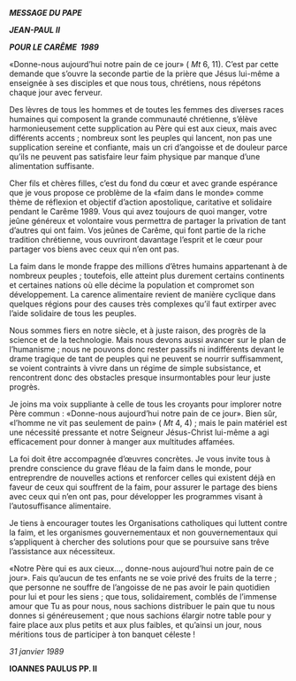 ***MESSAGE DU PAPE***

***JEAN-PAUL II***

***POUR LE CARÊME  1989***

«Donne-nous aujourd’hui notre pain de ce jour» ( *Mt* 6, 11). C’est par cette demande que s’ouvre la seconde partie de la prière que Jésus lui-même a enseignée à ses disciples et que nous tous, chrétiens, nous répétons chaque jour avec ferveur.

Des lèvres de tous les hommes et de toutes les femmes des diverses races humaines qui composent la grande communauté chrétienne, s’élève harmonieusement cette supplication au Père qui est aux cieux, mais avec différents accents ; nombreux sont les peuples qui lancent, non pas une supplication sereine et confiante, mais un cri d’angoisse et de douleur parce qu’ils ne peuvent pas satisfaire leur faim physique par manque d’une alimentation suffisante.

Cher fils et chères filles, c’est du fond du cœur et avec grande espérance que je vous propose ce problème de la «faim dans le monde» comme thème de réflexion et objectif d’action apostolique, caritative et solidaire pendant le Carême 1989. Vous qui avez toujours de quoi manger, votre jeûne généreux et volontaire vous permettra de partager la privation de tant d’autres qui ont faim. Vos jeûnes de Carême, qui font partie de la riche tradition chrétienne, vous ouvriront davantage l’esprit et le cœur pour partager vos biens avec ceux qui n’en ont pas.

La faim dans le monde frappe des millions d’êtres humains appartenant à de nombreux peuples ; toutefois, elle atteint plus durement certains continents et certaines nations où elle décime la population et compromet son développement. La carence alimentaire revient de manière cyclique dans quelques régions pour des causes très complexes qu’il faut extirper avec l’aide solidaire de tous les peuples.

Nous sommes fiers en notre siècle, et à juste raison, des progrès de la science et de la technologie. Mais nous devons aussi avancer sur le plan de l’humanisme ; nous ne pouvons donc rester passifs ni indifférents devant le drame tragique de tant de peuples qui ne peuvent se nourrir suffisamment, se voient contraints à vivre dans un régime de simple subsistance, et rencontrent donc des obstacles presque insurmontables pour leur juste progrès.

Je joins ma voix suppliante à celle de tous les croyants pour implorer notre Père commun : «Donne-nous aujourd’hui notre pain de ce jour». Bien sûr, «l’homme ne vit pas seulement de pain» ( *Mt* 4, 4) ; mais le pain matériel est une nécessité pressante et notre Seigneur Jésus-Christ lui-même a agi efficacement pour donner à manger aux multitudes affamées.

La foi doit être accompagnée d’œuvres concrètes. Je vous invite tous à prendre conscience du grave fléau de la faim dans le monde, pour entreprendre de nouvelles actions et renforcer celles qui existent déjà en faveur de ceux qui souffrent de la faim, pour assurer le partage des biens avec ceux qui n’en ont pas, pour développer les programmes visant à l’autosuffisance alimentaire.

Je tiens à encourager toutes les Organisations catholiques qui luttent contre la faim, et les organismes gouvernementaux et non gouvernementaux qui s’appliquent à chercher des solutions pour que se poursuive sans trêve l’assistance aux nécessiteux.

«Notre Père qui es aux cieux…, donne-nous aujourd’hui notre pain de ce jour». Fais qu’aucun de tes enfants ne se voie privé des fruits de la terre ; que personne ne souffre de l’angoisse de ne pas avoir le pain quotidien pour lui et pour les siens ; que tous, solidairement, comblés de l’immense amour que Tu as pour nous, nous sachions distribuer le pain que tu nous donnes si généreusement ; que nous sachions élargir notre table pour y faire place aux plus petits et aux plus faibles, et qu’ainsi un jour, nous méritions tous de participer à ton banquet céleste !

*31 janvier 1989*

**IOANNES PAULUS PP. II**